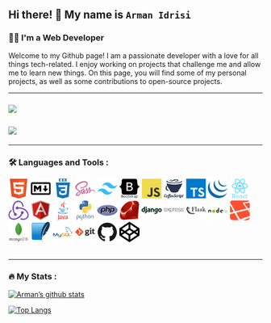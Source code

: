 ## Hi there! 👋 My name is `Arman Idrisi`
### 👨‍💻 I'm a Web Developer

Welcome to my Github page! I am a passionate developer with a love for all things tech-related. I enjoy working on projects that challenge me and allow me to learn new things. On this page, you will find some of my personal projects, as well as some contributions to open-source projects. 


---
### <a href="https://instagram.com/Mohd_arman_idrisi01"><img src="https://img.shields.io/badge/instagram%20@mohd_arman_idrisi01-DD2476?style=for-the-badge&logo=instagram&logoColor=white"/></a>
### <a href="https://twitter.com/Armanidrisi01/"><img src="https://img.shields.io/badge/twitter%20@armanidrisi01-0D95E8?style=for-the-badge&logo=twitter&logoColor=white"/></a>
---
### :hammer_and_wrench: Languages and Tools :
<div>
<img src="https://github.com/devicons/devicon/blob/master/icons/html5/html5-original.svg" title="HTML5" alt="HTML" width="40" height="40"/>
     <img src="https://github.com/devicons/devicon/blob/master/icons/markdown/markdown-original.svg" title="Markdown" alt="markdown" width="40" height="40"/>

<img src="https://github.com/devicons/devicon/blob/master/icons/css3/css3-plain-wordmark.svg"  title="CSS3" alt="CSS" width="40" height="40"/>
  <img src="https://github.com/devicons/devicon/blob/master/icons/sass/sass-original.svg" title="sass" alt="sass" width="40" height="40"/>
<img src="https://github.com/devicons/devicon/blob/master/icons/tailwindcss/tailwindcss-plain.svg" title="tailwindcss" alt="tailwind" width="40" height="40"/>
 <img src="https://github.com/devicons/devicon/blob/master/icons/bootstrap/bootstrap-plain-wordmark.svg" title="bootstrap" alt="bootstrap" width="40" height="40"/>
 <img src="https://github.com/devicons/devicon/blob/master/icons/javascript/javascript-original.svg" title="JavaScript" alt="JavaScript" width="40" height="40"/>
<img src="https://github.com/devicons/devicon/blob/master/icons/coffeescript/coffeescript-original-wordmark.svg" title="CoffeeScript" alt="CoffeeScript" width="40" height="40"/>
<img src="https://github.com/devicons/devicon/blob/master/icons/typescript/typescript-original.svg" title="TypeScript" alt="TypeScript" width="40" height="40"/>
<img src="https://github.com/devicons/devicon/blob/master/icons/jquery/jquery-original.svg" title="jquery" alt="jquery" width="40" height="40"/>
<img src="https://github.com/devicons/devicon/blob/master/icons/react/react-original-wordmark.svg" title="React" alt="React" width="40" height="40"/>
<img src="https://github.com/devicons/devicon/blob/master/icons/redux/redux-original.svg" title="Redux" alt="Redux " width="40" height="40"/>
<img src="https://github.com/devicons/devicon/blob/master/icons/angularjs/angularjs-original.svg" title="angular" alt="angular" width="40" height="40"/>
<img src="https://github.com/devicons/devicon/blob/master/icons/java/java-original-wordmark.svg" title="Java" alt="Java" width="40" height="40"/>
<img src="https://github.com/devicons/devicon/blob/master/icons/python/python-original-wordmark.svg" title="Python" alt="Python" width="40" height="40"/>
<img src="https://github.com/devicons/devicon/blob/master/icons/php/php-original.svg" title="php" alt="php" width="40" height="40"/>   <img src="https://github.com/devicons/devicon/blob/master/icons/ruby/ruby-original.svg" title="ruby" alt="ruby" width="40" height="40"/>
<img src="https://github.com/devicons/devicon/blob/master/icons/django/django-plain-wordmark.svg" title="django" alt="django" width="40" height="40"/>
<img src="https://github.com/devicons/devicon/blob/master/icons/express/express-original-wordmark.svg" title="expressjs" alt="expressjs" width="40" height="40"/>
<img src="https://github.com/devicons/devicon/blob/master/icons/flask/flask-original-wordmark.svg" title="flask" alt="flask" width="40" height="40"/>
<img src="https://github.com/devicons/devicon/blob/master/icons/nodejs/nodejs-original-wordmark.svg" title="NodeJS" alt="NodeJS" width="40" height="40"/>
<img src="https://github.com/devicons/devicon/blob/master/icons/laravel/laravel-plain.svg" title="laravel" alt="laravel" width="40" height="40"/>
<img src="https://github.com/devicons/devicon/blob/master/icons/mongodb/mongodb-original-wordmark.svg" title="mongodb" alt="mongodb" width="40" height="40"/>
<img src="https://github.com/devicons/devicon/blob/master/icons/sqlite/sqlite-original.svg" title="sqlite"  alt="sqlite" width="40" height="40"/>
<img src="https://github.com/devicons/devicon/blob/master/icons/mysql/mysql-original-wordmark.svg" title="MySQL"  alt="MySQL" width="40" height="40"/>
<img src="https://github.com/devicons/devicon/blob/master/icons/git/git-original-wordmark.svg" title="Git" **alt="Git" width="40" height="40"/>
<img src="https://github.com/devicons/devicon/blob/master/icons/github/github-original.svg" title="github" alt="github" width="40" height="40"/>
<img src="https://github.com/devicons/devicon/blob/master/icons/codepen/codepen-plain.svg" title="codepen" alt="codepen" width="40" height="40"/>

</div>
<br>


---

### :fire: My Stats :

[![Arman’s github stats](https://github-readme-stats.vercel.app/api?username=armanidrisi)](https://github.com/Armanidrisi)

[![Top Langs](https://github-readme-stats.vercel.app/api/top-langs/?username=armanidrisi&layout=compact)](https://github.com/Armanidrisi)
